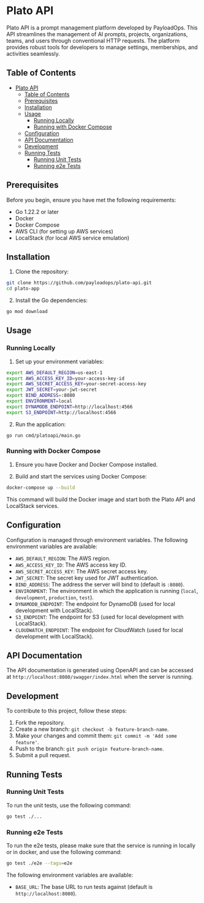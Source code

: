 # Plato API

Plato API is a prompt management platform developed by PayloadOps. This API streamlines the management of AI prompts, projects, organizations, teams, and users through conventional HTTP requests. The platform provides robust tools for developers to manage settings, memberships, and activities seamlessly.

## Table of Contents

- [Plato API](#plato-api)
    - [Table of Contents](#table-of-contents)
    - [Prerequisites](#prerequisites)
    - [Installation](#installation)
    - [Usage](#usage)
        - [Running Locally](#running-locally)
        - [Running with Docker Compose](#running-with-docker-compose)
    - [Configuration](#configuration)
    - [API Documentation](#api-documentation)
    - [Development](#development)
    - [Running Tests](#running-tests)
        - [Running Unit Tests](#running-unit-tests)
        - [Running e2e Tests](#running-e2e-tests)

## Prerequisites

Before you begin, ensure you have met the following requirements:

- Go 1.22.2 or later
- Docker
- Docker Compose
- AWS CLI (for setting up AWS services)
- LocalStack (for local AWS service emulation)

## Installation

1. Clone the repository:

```sh
git clone https://github.com/payloadops/plato-api.git
cd plato-app
```

2. Install the Go dependencies:

```sh
go mod download
```

## Usage

### Running Locally

1. Set up your environment variables:

```sh
export AWS_DEFAULT_REGION=us-east-1
export AWS_ACCESS_KEY_ID=your-access-key-id
export AWS_SECRET_ACCESS_KEY=your-secret-access-key
export JWT_SECRET=your-jwt-secret
export BIND_ADDRESS=:8080
export ENVIRONMENT=local
export DYNAMODB_ENDPOINT=http://localhost:4566
export S3_ENDPOINT=http://localhost:4566
```

2. Run the application:

```sh
go run cmd/platoapi/main.go
```

### Running with Docker Compose

1. Ensure you have Docker and Docker Compose installed.

2. Build and start the services using Docker Compose:

```sh
docker-compose up --build
```

This command will build the Docker image and start both the Plato API and LocalStack services.

## Configuration

Configuration is managed through environment variables. The following environment variables are available:

- `AWS_DEFAULT_REGION`: The AWS region.
- `AWS_ACCESS_KEY_ID`: The AWS access key ID.
- `AWS_SECRET_ACCESS_KEY`: The AWS secret access key.
- `JWT_SECRET`: The secret key used for JWT authentication.
- `BIND_ADDRESS`: The address the server will bind to (default is `:8080`).
- `ENVIRONMENT`: The environment in which the application is running (`local`, `development`, `production`, `test`).
- `DYNAMODB_ENDPOINT`: The endpoint for DynamoDB (used for local development with LocalStack).
- `S3_ENDPOINT`: The endpoint for S3 (used for local development with LocalStack).
- `CLOUDWATCH_ENDPOINT`: The endpoint for CloudWatch (used for local development with LocalStack).

## API Documentation

The API documentation is generated using OpenAPI and can be accessed at `http://localhost:8080/swagger/index.html` when the server is running.

## Development

To contribute to this project, follow these steps:

1. Fork the repository.
2. Create a new branch: `git checkout -b feature-branch-name`.
3. Make your changes and commit them: `git commit -m 'Add some feature'`.
4. Push to the branch: `git push origin feature-branch-name`.
5. Submit a pull request.

## Running Tests

### Running Unit Tests

To run the unit tests, use the following command:

```sh
go test ./...
```

### Running e2e Tests

To run the e2e tests, please make sure that the service is running in locally or in docker, and use the following command:

```sh
go test ./e2e --tags=e2e
```

The following environment variables are available:
- `BASE_URL`: The base URL to run tests against (default is `http://localhost:8080`).